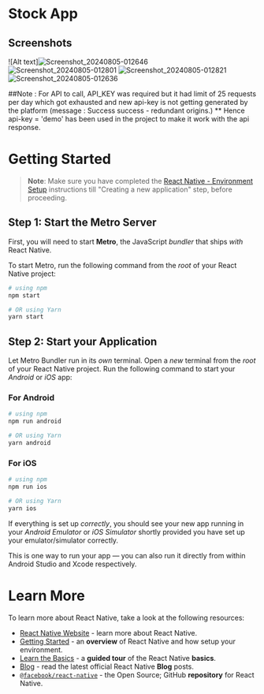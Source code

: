 # Stock App

## Screenshots
![Alt text]![Screenshot_20240805-012646](https://github.com/user-attachments/assets/0710890e-f119-4d1a-888a-46499cb1fe6c)
![Screenshot_20240805-012801](https://github.com/user-attachments/assets/ea92e168-0884-4b9a-8fbd-ff69a0e2e324)
![Screenshot_20240805-012821](https://github.com/user-attachments/assets/4fabd90b-6ae6-4a5b-a038-75358837a011)
![Screenshot_20240805-012636](https://github.com/user-attachments/assets/8d4651d4-49b4-436d-b144-24fd3fe681ed)

##Note : For API to call, API_KEY was required but it had limit of 25 requests per day which got exhausted and new api-key is not getting generated by the platform (message : Success success - redundant origins.)
** Hence api-key = 'demo' has been used in the project to make it work with the api response.

# Getting Started

>**Note**: Make sure you have completed the [React Native - Environment Setup](https://reactnative.dev/docs/environment-setup) instructions till "Creating a new application" step, before proceeding.

## Step 1: Start the Metro Server

First, you will need to start **Metro**, the JavaScript _bundler_ that ships _with_ React Native.

To start Metro, run the following command from the _root_ of your React Native project:

```bash
# using npm
npm start

# OR using Yarn
yarn start
```

## Step 2: Start your Application

Let Metro Bundler run in its _own_ terminal. Open a _new_ terminal from the _root_ of your React Native project. Run the following command to start your _Android_ or _iOS_ app:

### For Android

```bash
# using npm
npm run android

# OR using Yarn
yarn android
```

### For iOS

```bash
# using npm
npm run ios

# OR using Yarn
yarn ios
```

If everything is set up _correctly_, you should see your new app running in your _Android Emulator_ or _iOS Simulator_ shortly provided you have set up your emulator/simulator correctly.

This is one way to run your app — you can also run it directly from within Android Studio and Xcode respectively.

# Learn More

To learn more about React Native, take a look at the following resources:

- [React Native Website](https://reactnative.dev) - learn more about React Native.
- [Getting Started](https://reactnative.dev/docs/environment-setup) - an **overview** of React Native and how setup your environment.
- [Learn the Basics](https://reactnative.dev/docs/getting-started) - a **guided tour** of the React Native **basics**.
- [Blog](https://reactnative.dev/blog) - read the latest official React Native **Blog** posts.
- [`@facebook/react-native`](https://github.com/facebook/react-native) - the Open Source; GitHub **repository** for React Native.
